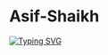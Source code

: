 # Asif-Shaikh
[![Typing SVG](https://readme-typing-svg.demolab.com?font=Fira+Code&weight=500&size=30&pause=1000&color=566BF7&background=D0F1FFF1&random=false&width=435&lines=%3C+Hey%2C+There!+%F0%9F%91%8B%3E;+%3C+This+is+Asif!+%3E;%3C+Glad+to+meet+you!+%3E)](https://git.io/typing-svg)
